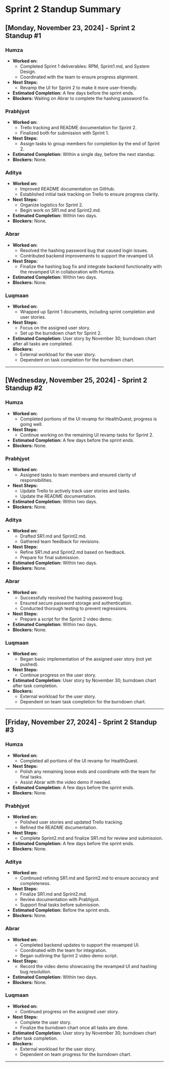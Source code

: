 # Sprint 2 Standup Summary

## [Monday, November 23, 2024] - Sprint 2 Standup #1

### **Humza**
- **Worked on:** 
  - Completed Sprint 1 deliverables: RPM, Sprint1.md, and System Design.
  - Coordinated with the team to ensure progress alignment.
- **Next Steps:** 
  - Revamp the UI for Sprint 2 to make it more user-friendly.
- **Estimated Completion:** A few days before the sprint ends.
- **Blockers:** Waiting on Abrar to complete the hashing password fix.

### **Prabhjyot**
- **Worked on:** 
  - Trello tracking and README documentation for Sprint 2.
  - Finalized both for submission with Sprint 1.
- **Next Steps:** 
  - Assign tasks to group members for completion by the end of Sprint 2.
- **Estimated Completion:** Within a single day, before the next standup.
- **Blockers:** None.

### **Aditya**
- **Worked on:** 
  - Improved README documentation on GitHub.
  - Established initial task tracking on Trello to ensure progress clarity.
- **Next Steps:** 
  - Organize logistics for Sprint 2.
  - Begin work on SR1.md and Sprint2.md.
- **Estimated Completion:** Within two days.
- **Blockers:** None.

### **Abrar**
- **Worked on:** 
  - Resolved the hashing password bug that caused login issues.
  - Contributed backend improvements to support the revamped UI.
- **Next Steps:** 
  - Finalize the hashing bug fix and integrate backend functionality with the revamped UI in collaboration with Humza.
- **Estimated Completion:** Within two days.
- **Blockers:** None.

### **Luqmaan**
- **Worked on:** 
  - Wrapped up Sprint 1 documents, including sprint completion and user stories.
- **Next Steps:** 
  - Focus on the assigned user story.
  - Set up the burndown chart for Sprint 2.
- **Estimated Completion:** User story by November 30; burndown chart after all tasks are completed.
- **Blockers:** 
  - External workload for the user story.
  - Dependent on task completion for the burndown chart.

---

## [Wednesday, November 25, 2024] - Sprint 2 Standup #2

### **Humza**
- **Worked on:** 
  - Completed portions of the UI revamp for HealthQuest; progress is going well.
- **Next Steps:** 
  - Continue working on the remaining UI revamp tasks for Sprint 2.
- **Estimated Completion:** A few days before the sprint ends.
- **Blockers:** None.

### **Prabhjyot**
- **Worked on:** 
  - Assigned tasks to team members and ensured clarity of responsibilities.
- **Next Steps:** 
  - Update Trello to actively track user stories and tasks.
  - Update the README documentation.
- **Estimated Completion:** Within two days.
- **Blockers:** None.

### **Aditya**
- **Worked on:** 
  - Drafted SR1.md and Sprint2.md.
  - Gathered team feedback for revisions.
- **Next Steps:** 
  - Refine SR1.md and Sprint2.md based on feedback.
  - Prepare for final submission.
- **Estimated Completion:** Within two days.
- **Blockers:** None.

### **Abrar**
- **Worked on:** 
  - Successfully resolved the hashing password bug.
  - Ensured secure password storage and authentication.
  - Conducted thorough testing to prevent regressions.
- **Next Steps:** 
  - Prepare a script for the Sprint 2 video demo.
- **Estimated Completion:** Within two days.
- **Blockers:** None.

### **Luqmaan**
- **Worked on:** 
  - Began basic implementation of the assigned user story (not yet pushed).
- **Next Steps:** 
  - Continue progress on the user story.
- **Estimated Completion:** User story by November 30; burndown chart after task completion.
- **Blockers:** 
  - External workload for the user story.
  - Dependent on team task completion for the burndown chart.

---

## [Friday, November 27, 2024] - Sprint 2 Standup #3

### **Humza**
- **Worked on:** 
  - Completed all portions of the UI revamp for HealthQuest.
- **Next Steps:** 
  - Polish any remaining loose ends and coordinate with the team for final tasks.
  - Assist Abrar with the video demo if needed.
- **Estimated Completion:** A few days before the sprint ends.
- **Blockers:** None.

### **Prabhjyot**
- **Worked on:** 
  - Polished user stories and updated Trello tracking.
  - Refined the README documentation.
- **Next Steps:** 
  - Complete Sprint2.md and finalize SR1.md for review and submission.
- **Estimated Completion:** A few days before the sprint ends.
- **Blockers:** None.

### **Aditya**
- **Worked on:** 
  - Continued refining SR1.md and Sprint2.md to ensure accuracy and completeness.
- **Next Steps:** 
  - Finalize SR1.md and Sprint2.md.
  - Review documentation with Prabhjyot.
  - Support final tasks before submission.
- **Estimated Completion:** Before the sprint ends.
- **Blockers:** None.

### **Abrar**
- **Worked on:** 
  - Completed backend updates to support the revamped UI.
  - Coordinated with the team for integration.
  - Began outlining the Sprint 2 video demo script.
- **Next Steps:** 
  - Record the video demo showcasing the revamped UI and hashing bug resolution.
- **Estimated Completion:** Within two days.
- **Blockers:** None.

### **Luqmaan**
- **Worked on:** 
  - Continued progress on the assigned user story.
- **Next Steps:** 
  - Complete the user story.
  - Finalize the burndown chart once all tasks are done.
- **Estimated Completion:** User story by November 30; burndown chart after task completion.
- **Blockers:** 
  - External workload for the user story.
  - Dependent on team progress for the burndown chart.

---

